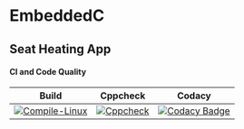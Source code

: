 # EmbeddedC

## Seat Heating App

#### CI and Code Quality

|Build|Cppcheck|Codacy|
|:--:|:--:|:--:|
[![Compile-Linux](https://github.com/Shriya-265054/EmbeddedC/actions/workflows/Compile.yml/badge.svg)](https://github.com/Shriya-265054/EmbeddedC/actions/workflows/Compile.yml)|[![Cppcheck](https://github.com/Shriya-265054/EmbeddedC/actions/workflows/CodeQuality.yml/badge.svg)](https://github.com/Shriya-265054/EmbeddedC/actions/workflows/CodeQuality.yml)|[![Codacy Badge](https://app.codacy.com/project/badge/Grade/44d5a86dd7c24d0aa4f1e2eb272187e6)](https://www.codacy.com/gh/Shriya-265054/EmbeddedC/dashboard?utm_source=github.com&amp;utm_medium=referral&amp;utm_content=Shriya-265054/EmbeddedC&amp;utm_campaign=Badge_Grade)|

